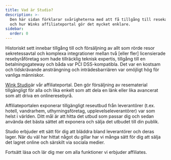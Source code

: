 ```yaml
---
title: Vad är Studio?
description: >-
  Den här sidan förklarar svårigheterna med att få tillgång till resekataloger
  och hur Winks affiliateportal gör det mycket enklare.
sidebar:
  order: 0
---
```

Historiskt sett innebar tillgång till och försäljning av allt som rörde resor sekretessavtal och komplexa integrationer mellan två \[eller fler] licensierade resebyråföretag som hade tillräcklig teknisk expertis, tillgång till en betalningsgateway och båda var PCI DSS-kompatibla. Det var en kostsam och tidskrävande ansträngning och inträdesbarriären var omöjligt hög för vanliga människor.

[Wink Studio](https://studio.wink.travel)är vår affiliateportal. Den gör försäljning av resematerial tillgängligt för alla och lika enkelt som att dela en länk eller lika avancerat som att driva en onlineresebyrå.

Affiliateportalen exponerar tillgängligt reseutbud från leverantörer (t.ex. hotell, vandrarhem, uthyrningsföretag, upplevelseleverantörer) var som helst i världen. Ditt mål är att hitta det utbud som passar dig och sedan använda det bästa sättet att exponera och sälja det utbudet till din publik.

Studio erbjuder ett sätt för dig att bläddra bland leverantörer och deras lager. När du väl har hittat något du gillar har vi många sätt för dig att sälja det lagret online och särskilt via sociala medier.

Fortsätt läsa och lär dig mer om alla funktioner vi erbjuder affiliates.

